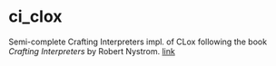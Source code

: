 # ci_clox
Semi-complete Crafting Interpreters impl. of CLox following the book _Crafting Interpreters_ by Robert Nystrom. [link](https://craftinginterpreters.com/)
